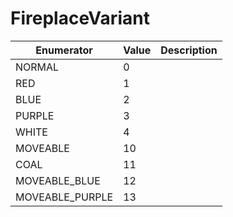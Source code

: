 # FireplaceVariant

| Enumerator       | Value | Description |
| ---------------- | ----- | ----------- |
| NORMAL           | 0     |             |
| RED              | 1     |             |
| BLUE             | 2     |             |
| PURPLE           | 3     |             |
| WHITE            | 4     |             |
| MOVEABLE         | 10    |             |
| COAL             | 11    |             |
| MOVEABLE\_BLUE   | 12    |             |
| MOVEABLE\_PURPLE | 13    |             |
